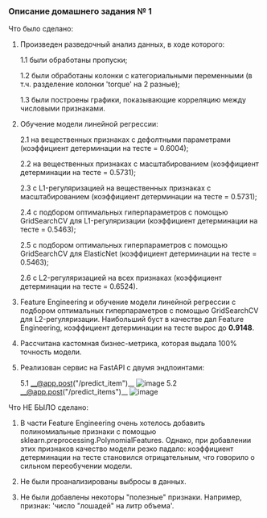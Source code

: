 ### Описание домашнего задания № 1

Что было сделано:

1. Произведен разведочный анализ данных, в ходе которого:

      1.1 были обработаны пропуски;
   
      1.2 были обработаны колонки с категориальными переменными (в т.ч. разделение колонки 'torque' на 2 разные);
  
      1.3 были построены графики, показывающие корреляцию между числовыми признаками.

2. Обучение модели линейной регрессии:
   
      2.1 на вещественных признаках с дефолтными параметрами (коэффициент детерминации на тесте = 0.6004);
   
      2.2 на вещественных признаках с масштабированием (коэффициент детерминации на тесте = 0.5731);
  
      2.3 с L1-регуляризацией на вещественных признаках с масштабированием (коэффициент детерминации на тесте = 0.5731);
  
      2.4 с подбором оптимальных гиперпараметров с помощью GridSearchCV для L1-регуляризации (коэффициент детерминации на тесте = 0.5463);
  
      2.5 с подбором оптимальных гиперпараметров с помощью GridSearchCV для ElasticNet (коэффициент детерминации на тесте = 0.5463);
  
      2.6 с L2-регуляризацией на всех признаках (коэффициент детерминации на тесте = 0.6524).

3. Feature Engineering и обучение модели линейной регрессии с подбором оптимальных гиперпараметров с помощью GridSearchCV для L2-регуляризации.
   Наибольший буст в качестве дал Feature Engineering, коэффициент детерминации на тесте вырос до __0.9148__.

4. Рассчитана кастомная бизнес-метрика, которая выдала 100% точность модели.

5. Реализован сервис на FastAPI с двумя эндпоинтами:

   5.1 __@app.post("/predict_item")__
![image](https://github.com/garotar/mlds_ml_hw/assets/89791114/88d3927a-39a0-4bac-a56c-bf6bf83ae639)
   5.2 __@app.post("/predict_items")__
![image](https://github.com/garotar/mlds_ml_hw/assets/89791114/cf1f589c-3c53-4287-aa55-f7b4cffc091e)

Что НЕ БЫЛО сделано:

1. В части Feature Engineering очень хотелось добавить полиномиальные признаки с помощью sklearn.preprocessing.PolynomialFeatures. Однако, при добавлении этих признаков качество модели резко падало: коэффициент детерминации на тесте становился отрицательным, что говорило о сильном переобучении модели.

2. Не были проанализированы выбросы в данных.

3. Не были добавлены некоторы "полезные" признаки. Например, признак: 'число "лошадей" на литр объема'.



